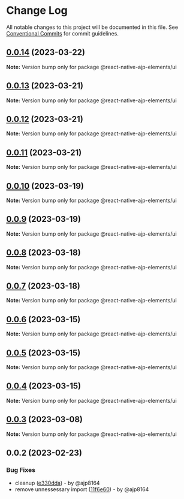 # Change Log

All notable changes to this project will be documented in this file.
See [Conventional Commits](https://conventionalcommits.org) for commit guidelines.

## [0.0.14](https://github.com/ajp8164/react-native-ajp-elements/compare/@react-native-ajp-elements/ui@0.0.13...@react-native-ajp-elements/ui@0.0.14) (2023-03-22)

**Note:** Version bump only for package @react-native-ajp-elements/ui

## [0.0.13](https://github.com/ajp8164/react-native-ajp-elements/compare/@react-native-ajp-elements/ui@0.0.12...@react-native-ajp-elements/ui@0.0.13) (2023-03-21)

**Note:** Version bump only for package @react-native-ajp-elements/ui

## [0.0.12](https://github.com/ajp8164/react-native-ajp-elements/compare/@react-native-ajp-elements/ui@0.0.11...@react-native-ajp-elements/ui@0.0.12) (2023-03-21)

**Note:** Version bump only for package @react-native-ajp-elements/ui

## [0.0.11](https://github.com/ajp8164/react-native-ajp-elements/compare/@react-native-ajp-elements/ui@0.0.10...@react-native-ajp-elements/ui@0.0.11) (2023-03-21)

**Note:** Version bump only for package @react-native-ajp-elements/ui

## [0.0.10](https://github.com/ajp8164/react-native-ajp-elements/compare/@react-native-ajp-elements/ui@0.0.9...@react-native-ajp-elements/ui@0.0.10) (2023-03-19)

**Note:** Version bump only for package @react-native-ajp-elements/ui

## [0.0.9](https://github.com/ajp8164/react-native-ajp-elements/compare/@react-native-ajp-elements/ui@0.0.8...@react-native-ajp-elements/ui@0.0.9) (2023-03-19)

**Note:** Version bump only for package @react-native-ajp-elements/ui

## [0.0.8](https://github.com/ajp8164/react-native-ajp-elements/compare/@react-native-ajp-elements/ui@0.0.7...@react-native-ajp-elements/ui@0.0.8) (2023-03-18)

**Note:** Version bump only for package @react-native-ajp-elements/ui

## [0.0.7](https://github.com/ajp8164/react-native-ajp-elements/compare/@react-native-ajp-elements/ui@0.0.6...@react-native-ajp-elements/ui@0.0.7) (2023-03-18)

**Note:** Version bump only for package @react-native-ajp-elements/ui

## [0.0.6](https://github.com/ajp8164/react-native-ajp-elements/compare/@react-native-ajp-elements/ui@0.0.5...@react-native-ajp-elements/ui@0.0.6) (2023-03-15)

**Note:** Version bump only for package @react-native-ajp-elements/ui

## [0.0.5](https://github.com/ajp8164/react-native-ajp-elements/compare/@react-native-ajp-elements/ui@0.0.4...@react-native-ajp-elements/ui@0.0.5) (2023-03-15)

**Note:** Version bump only for package @react-native-ajp-elements/ui

## [0.0.4](https://github.com/ajp8164/react-native-ajp-elements/compare/@react-native-ajp-elements/ui@0.0.3...@react-native-ajp-elements/ui@0.0.4) (2023-03-15)

**Note:** Version bump only for package @react-native-ajp-elements/ui

## [0.0.3](https://github.com/ajp8164/react-native-ajp-elements/compare/@react-native-ajp-elements/ui@0.0.2...@react-native-ajp-elements/ui@0.0.3) (2023-03-08)

**Note:** Version bump only for package @react-native-ajp-elements/ui

## 0.0.2 (2023-02-23)

### Bug Fixes

* cleanup ([e330dda](https://github.com/ajp8164/react-native-ajp-elements/commit/e330ddad7fb446b3c145b55dd3f98fc68397c8e4)) - by @ajp8164
* remove unnessessary import ([11f6e60](https://github.com/ajp8164/react-native-ajp-elements/commit/11f6e604889dbb4d325b64e2989012f0d8796e82)) - by @ajp8164
